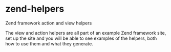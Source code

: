 zend-helpers
============

Zend framework action and view helpers

The view and action helpers are all part of an example Zend framework site, set 
up the site and you will be able to see examples of the helpers, both 
how to use them and what they generate.